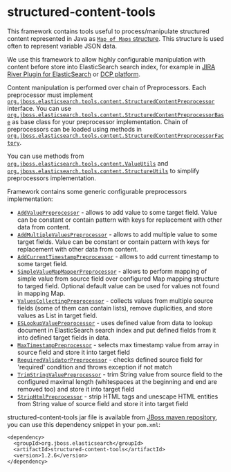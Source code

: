 structured-content-tools
========================

This framework contains tools useful to process/manipulate structured content 
represented in Java as [`Map of Maps` structure](http://wiki.fasterxml.com/JacksonInFiveMinutes#A.22Raw.22_Data_Binding_Example). 
This structure is used often to represent variable JSON data. 

We use this framework to allow highly configurable manipulation with content before store 
into ElasticSearch search index, for example in [JIRA River Plugin for 
ElasticSearch](https://github.com/jbossorg/elasticsearch-river-jira) 
or [DCP platform](https://github.com/jbossorg/dcp-api).

Content manipulation is performed over chain of Preprocessors. Each preprocessor 
must implement [`org.jboss.elasticsearch.tools.content.StructuredContentPreprocessor`](src/main/java/org/jboss/elasticsearch/tools/content/StructuredContentPreprocessor.java) 
interface.
You can use [`org.jboss.elasticsearch.tools.content.StructuredContentPreprocessorBase`](src/main/java/org/jboss/elasticsearch/tools/content/StructuredContentPreprocessorBase.java) 
as base class for your preprocessor implementation.
Chain of preprocessors can be loaded using methods in 
[`org.jboss.elasticsearch.tools.content.StructuredContentPreprocessorFactory`](src/main/java/org/jboss/elasticsearch/tools/content/StructuredContentPreprocessorFactory.java).

You can use methods from 
[`org.jboss.elasticsearch.tools.content.ValueUtils`](src/main/java/org/jboss/elasticsearch/tools/content/ValueUtils.java) 
and [`org.jboss.elasticsearch.tools.content.StructureUtils`](src/main/java/org/jboss/elasticsearch/tools/content/StructureUtils.java) to simplify preprocessors implementation.

Framework contains some generic configurable preprocessors implementation:

* [`AddValuePreprocessor`](src/main/java/org/jboss/elasticsearch/tools/content/AddValuePreprocessor.java) - 
  allows to add value to some target field. Value can be constant or contain 
  pattern with keys for replacement with other data from content.
* [`AddMultipleValuesPreprocessor`](src/main/java/org/jboss/elasticsearch/tools/content/AddMultipleValuesPreprocessor.java) - 
  allows to add multiple value to some target fields. Value can be constant 
  or contain pattern with keys for replacement with other data from content.
* [`AddCurrentTimestampPreprocessor`](src/main/java/org/jboss/elasticsearch/tools/content/AddCurrentTimestampPreprocessor.java) - 
  allows to add current timestamp to some target field.
* [`SimpleValueMapMapperPreprocessor`](src/main/java/org/jboss/elasticsearch/tools/content/SimpleValueMapMapperPreprocessor.java) - 
  allows to perform mapping of simple value from source field over configured 
  Map mapping structure to targed field. Optional default value can be used 
  for values not found in mapping Map.
* [`ValuesCollectingPreprocessor`](src/main/java/org/jboss/elasticsearch/tools/content/ValuesCollectingPreprocessor.java) - 
  collects values from multiple source fields (some of them can contain lists), 
  remove duplicities, and store values as List in target field.
* [`ESLookupValuePreprocessor`](src/main/java/org/jboss/elasticsearch/tools/content/ESLookupValuePreprocessor.java) - 
  uses defined value from data to lookup document in ElasticSearch search index and 
  put defined fields from it into defined target fields in data.
* [`MaxTimestampPreprocessor`](src/main/java/org/jboss/elasticsearch/tools/content/MaxTimestampPreprocessor.java) - 
  selects max timestamp value from array in source field and store it into target field
* [`RequiredValidatorPreprocessor`](src/main/java/org/jboss/elasticsearch/tools/content/RequiredValidatorPreprocessor.java) - 
  checks defined source field for 'required' condition and throws exception if not match
* [`TrimStringValuePreprocessor`](src/main/java/org/jboss/elasticsearch/tools/content/TrimStringValuePreprocessor.java) - 
  trim String value from source field to the configured maximal length (whitespaces at the beginning and end are removed too) and store it into target field
* [`StripHtmlPreprocessor`](src/main/java/org/jboss/elasticsearch/tools/content/StripHtmlPreprocessor.java) - 
  strip HTML tags and unescape HTML entities from String value of source field and store it into target field

structured-content-tools jar file is available from [JBoss maven 
repository](https://community.jboss.org/docs/DOC-15169), you can use this 
dependency snippet in your `pom.xml`:

	<dependency>
	  <groupId>org.jboss.elasticsearch</groupId>
	  <artifactId>structured-content-tools</artifactId>
	  <version>1.2.6</version>
	</dependency>
